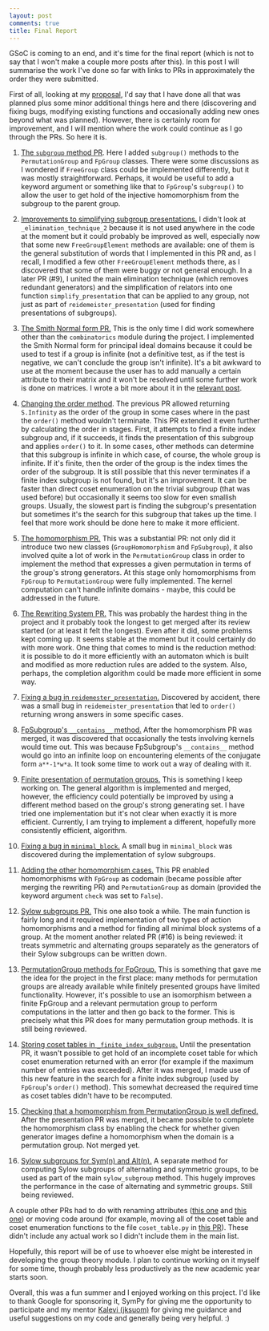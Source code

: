 ```yaml
---
layout: post
comments: true
title: Final Report
---
```


GSoC is coming to an end, and it's time for the final report (which is not to say that I won't make a couple more posts after this). In this post I will summarise the work I've done so far with links to PRs in approximately the order they were submitted.

First of all, looking at my [proposal](https://github.com/sympy/sympy/wiki/GSoC-2017-Application-Valeriia-Gladkova:-Group-Theory), I'd say that I have done all that was planned plus some minor additional things here and there (discovering and fixing bugs, modifying existing functions and occasionally adding new ones beyond what was planned). However, there is certainly room for improvement, and I will mention where the work could continue as I go through the PRs. So here it is.

1. [The `subgroup` method PR](https://github.com/sympy/sympy/pull/12658). Here I added `subgroup()` methods to the `PermutationGroup` and `FpGroup` classes. There were some discussions as I wondered if `FreeGroup` class could be implemented differently, but it was mostly straightforward. Perhaps, it would be useful to add a keyword argument or something like that to `FpGroup`'s `subgroup()` to allow the user to get hold of the injective homomorphism from the subgroup to the parent group.

2. [Improvements to simplifying subgroup presentations.](https://github.com/sympy/sympy/pull/12681) I didn't look at `_elimination_technique_2` because it is not used anywhere in the code at the moment but it could probably be improved as well, especially now
that some new `FreeGroupElement` methods are available: one of them is the general substitution of words that I implemented in this PR and, as I recall, I modified a few other `FreeGroupElement` methods there, as I discovered that some of them were buggy or not general enough. In a later PR (#9), I united the main elimination technique (which removes redundant generators) and the simplification of relators into one function `simplify_presentation` that can be applied to any group, not just as part of `reidemeister_presentation` (used for finding presentations of subgroups).

3. [The Smith Normal form PR.](https://github.com/sympy/sympy/pull/12705) This is the only time I did work somewhere other than the `combinatorics` module during the project. I implemented the Smith Normal form for principal ideal domains because it could be used to test if a group is infinite (not a definitive test, as if the test is negative, we can't conclude the group isn't infinite). It's a bit awkward to use at the moment because the user has to add manually a certain attribute to their matrix and it won't be resolved until some further work is done on matrices. I wrote a bit more about it in the [relevant post](https://valglad.github.io/2017/06/05/smith/).

4. [Changing the order method](https://github.com/sympy/sympy/pull/12761). The previous PR allowed returning `S.Infinity` as the order of the group in some cases where in the past the `order()` method wouldn't terminate. This PR extended it even further by calculating the order in stages. First, it attempts to find a finite index subgroup and, if it succeeds, it finds the presentation of this subgroup and applies `order()` to it. In some cases, other methods can determine that this subgroup is infinite in which case, of course, the whole group is infinite. If it's finite, then the order of the group is the index times the order of the subgroup. It is still possible that this never terminates if a finite index subgroup is not found, but it's an improvement. It can be faster than direct coset enumeration on the trivial subgroup (that was used before) but occasionally it seems too slow for even smallish groups. Usually, the slowest part is finding the subgroup's presentation but sometimes it's the search for this subgroup that takes up the time. I feel that more work should be done here to make it more efficient.

5. [The homomorphism PR.](https://github.com/sympy/sympy/pull/12827) This was a substantial PR: not only did it introduce two new classes (`GroupHomomorphism` and `FpSubgroup`), it also involved quite a lot of work in the `PermutationGroup` class in order to implement the method that expresses a given permutation in terms of the group's strong generators. At this stage only homomorphisms from `FpGroup` to `PermutationGroup` were fully implemented. The kernel computation can't handle infinite domains - maybe, this could be addressed in the future.

6. [The Rewriting System PR.](https://github.com/sympy/sympy/pull/12893) This was probably the hardest thing in the project and it probably took the longest to get merged after its review started (or at least it felt the longest). Even after it did, some problems kept coming up. It seems stable at the moment but it could certainly do with more work. One thing that comes to mind is the reduction method: it is possible to do it more efficiently with an automaton which is built and modified as more reduction rules are added to the system. Also, perhaps, the completion algorithm could be made more efficient in some way.

7. [Fixing a bug in `reidemester_presentation`.](https://github.com/sympy/sympy/pull/12973) Discovered by accident, there was a small bug in `reidemeister_presentation` that led to `order()` returning wrong answers in some specific cases.

8. [FpSubgroup's `__contains__` method.](https://github.com/sympy/sympy/pull/13028) After the homomorphism PR was merged, it was discovered that occasionally the tests involving kernels would time out. This was because FpSubgroup's `__contains__` method would go into an infinite loop on encountering elements of the conjugate form `a**-1*w*a`. It took some time to work out a way of dealing with it.

9. [Finite presentation of permutation groups.](https://github.com/sympy/sympy/pull/12986) This is something I keep working on. The general algorithm is implemented and merged, however, the efficiency could potentially be improved by using a different method based on the group's strong generating set. I have tried one implementation but it's not clear when exactly it is more efficient. Currently, I am trying to implement a different, hopefully more consistently efficient, algorithm.

10. [Fixing a bug in `minimal_block`.](https://github.com/sympy/sympy/pull/13070) A small bug in `minimal_block` was discovered during the implementation of sylow subgroups.

11. [Adding the other homomorphism cases.](https://github.com/sympy/sympy/pull/1307) This PR enabled homomorphisms with `FpGroup` as codomain (became possible after merging the rewriting PR) and `PermutationGroup` as domain (provided the keyword argument `check` was set to `False`).

12. [Sylow subgroups PR.](https://github.com/sympy/sympy/pull/13104) This one also took a while. The main function is fairly long and it required implementation of two types of action homomorphisms and a method for finding all minimal block systems of a group. At the moment another related PR (#16) is being reviewed: it treats symmetric and alternating groups separately as the generators of their Sylow subgroups can be written down.

13. [PermutationGroup methods for FpGroup.](https://github.com/sympy/sympy/pull/13119) This is something that gave me the idea for the project in the first place: many methods for permutation groups are already available while finitely presented groups have limited functionality. However, it's possible to use an isomorphism between a finite FpGroup and a relevant permutation group to perform computations in the latter and then go back to the former. This is precisely what this PR does for many permutation group methods. It is still being reviewed.

14. [Storing coset tables in `_finite_index_subgroup`.](https://github.com/sympy/sympy/pull/13138) Until the presentation PR, it wasn't possible to get hold of an incomplete coset table for which coset enumeration returned with an error (for example if the maximum number of entries was exceeded). After it was merged, I made use of this new feature in the search for a finite index subgroup (used by `FpGroup`'s `order()` method). This somewhat decreased the required time as coset tables didn't have to be recomputed.

15. [Checking that a homomorphism from PermutationGroup is well defined.](https://github.com/sympy/sympy/pull/13151/) After the presentation PR was merged, it became possible to complete the homomorphism class by enabling the check for whether given generator images define a homomorphism when the domain is a permutation group. Not merged yet.

16. [Sylow subgroups for Sym(n) and Alt(n).](https://github.com/sympy/sympy/pull/13150) A separate method for computing Sylow subgroups of alternating and symmetric groups, to be used as part of the main `sylow_subgroup` method. This hugely improves the performance in the case of alternating and symmetric groups. Still being reviewed.


A couple other PRs had to do with renaming attributes ([this one](https://github.com/sympy/sympy/pull/12732) and [this one](https://github.com/sympy/sympy/pull/12719)) or moving code around (for example, moving all of the coset table and coset enumeration functions to the file `coset_table.py` in [this PR](https://github.com/sympy/sympy/pull/12947)). These didn't include any actual work so I didn't include them in the main list.

Hopefully, this report will be of use to whoever else might be interested in developing the group theory module. I plan to continue working on it myself for some time, though probably less productively as the new academic year starts soon.

Overall, this was a fun summer and I enjoyed working on this project. I'd like to thank Google for sponsoring it, SymPy for giving me the opportunity to participate and my mentor [Kalevi (jksuom)](https://github.com/jksuom) for giving me guidance and useful suggestions on my code and generally being very helpful. :)
